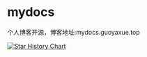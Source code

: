 # mydocs
个人博客开源，博客地址:mydocs.guoyaxue.top




[![Star History Chart](https://api.star-history.com/svg?repos=xiaou61/mydocs&type=Date)](https://star-history.com/#xiaou61/mydocs&Date)
